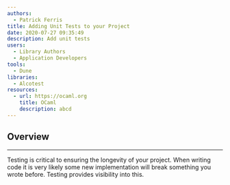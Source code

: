 ```yaml
---
authors:
  - Patrick Ferris
title: Adding Unit Tests to your Project
date: 2020-07-27 09:35:49
description: Add unit tests
users:
  - Library Authors
  - Application Developers
tools:
  - Dune
libraries:
  - Alcotest
resources:
  - url: https://ocaml.org
    title: OCaml
    description: abcd
---
```

## Overview

---

Testing is critical to ensuring the longevity of your project. When writing code it is very likely some new implementation will break something you wrote before. Testing provides visibility into this. 